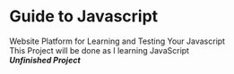 # Guide to Javascript
Website Platform for Learning and Testing Your Javascript
<br>
This Project will be done as I learning JavaScript
<br>
***Unfinished Project***
